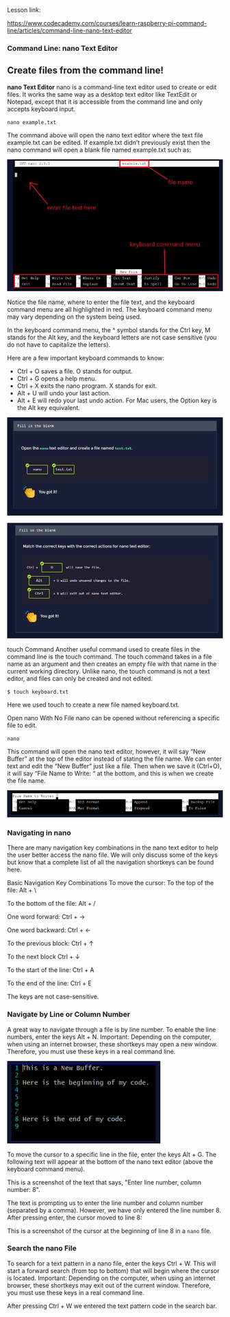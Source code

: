Lesson link:

https://www.codecademy.com/courses/learn-raspberry-pi-command-line/articles/command-line-nano-text-editor

### Command Line: nano Text Editor

## Create files from the command line!

**nano Text Editor**
nano is a command-line text editor used to create or edit files. It works the same way as a desktop text editor like TextEdit or Notepad, except that it is accessible from the command line and only accepts keyboard input.

```
nano example.txt

```
The command above will open the nano text editor where the text file example.txt can be edited. If example.txt didn’t previously exist then the nano command will open a blank file named example.txt such as:


![](./nano-screen.png)

Notice the file name, where to enter the file text, and the keyboard command menu are all highlighted in red. The keyboard command menu may vary depending on the system being used.

In the keyboard command menu, the ^ symbol stands for the Ctrl key, M stands for the Alt key, and the keyboard letters are not case sensitive (you do not have to capitalize the letters).

Here are a few important keyboard commands to know:

- Ctrl + O saves a file. O stands for output.
- Ctrl + G opens a help menu.
- Ctrl + X exits the nano program. X stands for exit.
- Alt + U will undo your last action.
- Alt + E will redo your last undo action.
For Mac users, the Option key is the Alt key equivalent.


![](./quiz-blank-answer.png)

>

![](./fill-the-blank.png)

touch Command
Another useful command used to create files in the command line is the touch command. The touch command takes in a file name as an argument and then creates an empty file with that name in the current working directory. Unlike nano, the touch command is not a text editor, and files can only be created and not edited.
```
$ touch keyboard.txt
```
Here we used touch to create a new file named keyboard.txt.

Open nano With No File
nano can be opened without referencing a specific file to edit.
```
nano
```
This command will open the nano text editor, however, it will say “New Buffer” at the top of the editor instead of stating the file name. We can enter text and edit the “New Buffer” just like a file. Then when we save it (Ctrl+O), it will say “File Name to Write: “ at the bottom, and this is when we create the file name.

![](./blank-nano.png)

### Navigating in nano
There are many navigation key combinations in the nano text editor to help the user better access the nano file. We will only discuss some of the keys but know that a complete list of all the navigation shortkeys can be found here.

Basic Navigation Key Combinations
To move the cursor:
To the top of the file: Alt + \

To the bottom of the file: Alt + /

One word forward: Ctrl + →

One word backward: Ctrl + ←

To the previous block: Ctrl + ↑

To the next block Ctrl + ↓

To the start of the line: Ctrl + A

To the end of the line: Ctrl + E

The keys are not case-sensitive.

### Navigate by Line or Column Number
A great way to navigate through a file is by line number. To enable the line numbers, enter the keys Alt + N. Important: Depending on the computer, when using an internet browser, these shortkeys may open a new window. Therefore, you must use these keys in a real command line.

![](./line-number.png)

To move the cursor to a specific line in the file, enter the keys Alt + G. The following text will appear at the bottom of the nano text editor (above the keyboard command menu).

This is a screenshot of the text that says, "Enter line number, column number: 8".

The text is prompting us to enter the line number and column number (separated by a comma). However, we have only entered the line number 8. After pressing enter, the cursor moved to line 8:

This is a screenshot of the cursor at the beginning of line 8 in a `nano` file.

### Search the nano File
To search for a text pattern in a nano file, enter the keys Ctrl + W. This will start a forward search (from top to bottom) that will begin where the cursor is located. Important: Depending on the computer, when using an internet browser, these shortkeys may exit out of the current window. Therefore, you must use these keys in a real command line.

After pressing Ctrl + W we entered the text pattern code in the search bar.





